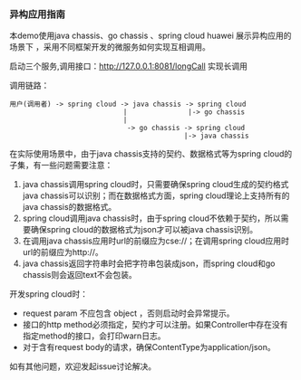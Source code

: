 ### 异构应用指南

本demo使用java chassis、go chassis 、spring cloud huawei 展示异构应用的场景下
，采用不同框架开发的微服务如何实现互相调用。

启动三个服务,调用接口：http://127.0.0.1:8081/longCall 实现长调用

调用链路：

    用户(调用者) -> spring cloud -> java chassis -> spring cloud
                                |               |-> go chassis
                                |
                                 -> go chassis -> spring cloud
                                               |-> java chassis

在实际使用场景中，由于java chassis支持的契约、数据格式等为spring cloud的子集，有一些问题需要注意：
1. java chassis调用spring cloud时，只需要确保spring cloud生成的契约格式java chassis可以识别；而在数据格式方面，spring cloud理论上支持所有的java chassis的数据格式。
2. spring cloud调用java chassis时，由于spring cloud不依赖于契约，所以需要确保spring cloud的数据格式为json才可以被java chassis识别。
3. 在调用java chassis应用时url的前缀应为cse://；在调用spring cloud应用时url的前缀应为http://。
4. java chassis返回字符串时会把字符串包装成json，而spring cloud和go chassis则会返回text不会包装。

开发spring cloud时：
- request param 不应包含 object ，否则启动时会异常提示。
- 接口的http method必须指定，契约才可以注册。如果Controller中存在没有指定method的接口，会打印warn日志。
- 对于含有request body的请求，确保ContentType为application/json。

如有其他问题，欢迎发起issue讨论解决。